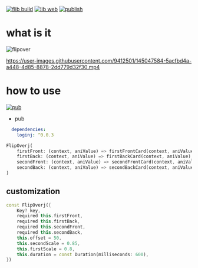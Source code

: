 
[![flib build](https://github.com/ZuYun/loginj/actions/workflows/flibbuild.yml/badge.svg)](https://github.com/ZuYun/loginj/actions/workflows/flibbuild.yml) [![lib web](https://github.com/ZuYun/loginj/actions/workflows/flibweb.yml/badge.svg)](https://github.com/ZuYun/loginj/actions/workflows/flibweb.yml)    [![publish](https://github.com/ZuYun/loginj/actions/workflows/publish.yml/badge.svg)](https://github.com/ZuYun/loginj/actions/workflows/publish.yml)

# what is it

![flipover](https://raw.githubusercontent.com/ZuYun/loginj/main/preview/loginj.gif)

https://user-images.githubusercontent.com/9412501/145047584-5acfbd4a-a448-4d85-8878-2dd779d32f30.mp4

# how to use
[![pub](https://img.shields.io/badge/pub-v0.0.4-green)](https://pub.dev/packages/loginj)
- pub
```yaml
  dependencies:
    loginj: ^0.0.3
```
  
```dart
FlipOverj(
    firstFront: (context, aniValue) => firstFrontCard(context, aniValue),
    firstBack: (context, aniValue) => firstBackCard(context, aniValue),
    secondFront: (context, aniValue) => secondFrontCard(context, aniValue),
    secondBack: (context, aniValue) => secondBackCard(context, aniValue),
)
```

## customization
```dart
const FlipOverj({
    Key? key,
    required this.firstFront,
    required this.firstBack,
    required this.secondFront,
    required this.secondBack,
    this.offset = 50,
    this.secondScale = 0.85,
    this.firstScale = 0.8,
    this.duration = const Duration(milliseconds: 600),
})
```